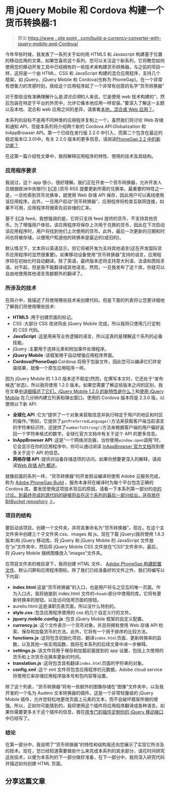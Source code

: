 # 用 jQuery Mobile 和 Cordova 构建一个货币转换器:1

> 原文:[https://www . site point . com/build-a-currency-converter-with-jquery-mobile-and-Cordova/](https://www.sitepoint.com/build-a-currency-converter-with-jquery-mobile-and-cordova/)

今年早些时候，我发表了一系列关于如何用 HTML5 和 Javascript 构建基于位置的移动应用的文章。如果您喜欢这个系列，您可以关注这个新系列，它将教您如何使用您的移动开发工具中已经拥有的一些技术来构建货币转换器。与之前的项目一样，这将是一个由 HTML、CSS 和 JavaScript 构建的混合应用程序，支持几个框架，如 jQuery、jQuery Mobile 和 Cordova(也称为 PhoneGap)。在一个非常有想象力的灵感时刻，我给这个应用程序起了一个非常有创意的名字“货币转换器”

对于那些没有准确理解什么是*混合应用*的人来说，它是使用 web 技术构建的<q cite="https://www.sitepoint.com/native-hybrid-or-web-apps/">，然后包装在特定于平台的外壳中，允许它像本地应用一样安装。</q>要深入了解这一主题以及本地、混合和 web 应用之间的差异，请查看[本地、混合或 Web 应用？](https://www.sitepoint.com/native-hybrid-or-web-apps/)。

本系列的目标不是用不同种类的应用程序复制上一个。虽然我们将讨论 Web 存储和通知 API，但是本系列将介绍两个新的 Cordova API:Globalization 和 InAppBrowser API。第一个已经在发行版 2.2.0 中引入，而第二个包含在最近的稳定版本(2.3.0)中。有关 2.2.0 版本的更多信息，请阅读[PhoneGap 2.2 中的新功能？](https://www.sitepoint.com/whats-new-in-phonegap-2-2/ "What’s New in PhoneGap 2.2?")

在这第一篇介绍性文章中，我将解释应用程序的特性、使用的技术及其结构。

### 应用程序要求

我说过，这个 app 很小，很好理解。我们正在开发一个货币转换器，允许开发人员根据欧洲中央银行( <abbr title="European Central Bank">ECB</abbr> )货币 RSS 提要更新所需的兑换率。最重要的特性之一是，一旦检索到货币兑换率，就使用 Web 存储 API 保存，因此用户可以离线使用该应用程序。此外，一旦用户启动“货币转换器”，应用程序将检查互联网连接，如果不可用，应用程序将搜索先前存储的汇率。

基于 <abbr title="European Central Bank">ECB</abbr> feed，我想强调的是，它将只支持 feed 提供的货币，不支持其他货币。为了增强用户体验，该应用程序将保存上次用于兑换的货币，因此在下次启动该应用程序时，用户将找到他们上次使用的货币。此外，最后一次更新的日期和时间也将被存储，以便用户知道他的转换率是最近的(或旧的)。

默认情况下，文本将以英语显示，但它将被开发为支持其他语言(这在开发国际货币应用程序时显然很重要)。如果移动设备使用“货币转换器”支持的语言，应用程序将在初始化时自动翻译。除了英语，最终版本还将支持意大利语、法语和西班牙语。对不起，但是我不能翻译成其他语言。然而，一旦我发布了这个库，你就可以自由地使用其他语言贡献额外的翻译了。

### 所涉及的技术

在简介中，我描述了将使用哪些技术来创建代码，但是下面的列表将让您更详细地了解我们将使用哪些技术:

*   **HTML5** :用于创建页面的标记。
*   CSS :大部分 CSS 改进将由 jQuery Mobile 完成，所以我将只使用几行定制的 CSS 代码。
*   **JavaScript** :这是用来写业务逻辑的语言，所以这真的是理解这个系列的必备技能。
*   jQuery :主要用于选择元素和附加事件处理程序。
*   **jQuery Mobile** :该框架用于自动增强应用程序界面。
*   **Cordova(PhoneGap)**:Cordova 将用于包装文件，因此您可以编译它们并安装结果，就像一个原生应用程序一样。

因为 jQuery Mobile 的 1.3.0 版本还不稳定(然而，在撰写本文时，它还处于“发布候选”状态)，所以我将使用 1.2.0 版本。如果您需要了解这些版本之间的区别，我在文章[中详细描述了它们，jQuery Mobile 1.2.0 的新特性是什么？](https://www.sitepoint.com/whats-new-in-jquery-mobile-1-2-0/ "What’s New in jQuery Mobile 1.2.0?")和[使用 jQuery Mobile](https://www.sitepoint.com/working-with-jquery-mobile-1-2-0/ "Build Lists and Popups in Minutes Using jQuery Mobile") 在几分钟内建立列表和弹出窗口。使用的 Cordova 版本将是 2.3.0 版，以使用以下新 API:

*   **全球化 API** :它为<q cite="http://docs.phonegap.com/en/2.3.0/cordova_globalization_globalization.md.html#Globalization">提供了一个对象来获取信息并执行特定于用户的地区和时区的操作。</q>例如，它提供了`getPreferredLanguage()`方法来获取客户端当前语言的字符串标识符，还提供了`numberToString()`方法来根据客户端的用户偏好返回一个字符串格式的数字。全球化官方文档中有关于这个 API 的更多信息。
*   **InAppBrowser API** :这是<q cite="http://docs.phonegap.com/en/2.3.0/cordova_inappbrowser_inappbrowser.md.html#InAppBrowser">一个网络浏览器，当你使用`window.open`调用</q>时，它会显示在你的应用程序中。你可以通过阅读 [InAppBrowser 官方文档](http://docs.phonegap.com/en/2.3.0/cordova_inappbrowser_inappbrowser.md.html#InAppBrowser)找到更多关于这个 API 的信息。
*   **网络存储 API** :提供对设备存储选项的访问。如果你想要更深入的解释，请阅读[Web 存储 API 概述](https://www.sitepoint.com/an-overview-of-the-web-storage-api/ "An Overview of the Web Storage API")。

就像前面的系列一样，“货币转换器”的开发假设编译将使用 Adobe 云服务完成，称为 [Adobe PhoneGap Build](http://build.phonegap.com "Adobe PhoneGap Build") 。服务本身将在编译时为每个平台包含正确的 Cordova 库。要发现使用这项技术背后的原因，请看一下本系列第一部分的[中的讨论。到最终完成的源代码的链接将会在这个系列的最后一部分给出，并存放在](https://www.sitepoint.com/build-a-location-based-mobile-app-with-html5-and-javascript-part-1/ "Build a Location-Based Mobile App With HTML5 and Javascript: Part 1") [BitBucket repository](https://bitbucket.org/AurelioDeRosa "Aurelio De Rosa's repository") 上。

### 项目的结构

要启动该项目，创建一个文件夹，并将其重命名为“货币转换器”。现在。在这个主文件夹中创建三个子文件夹:css、images 和 js。现在下载 jQuery(我将使用 1.8.3 版本)和 jQuery 移动库。将 jQuery 和 jQuery Mobile 的 JavaScript 文件放在“js”文件夹中，然后将 jQuery Mobile CSS 文件放在“CSS”文件夹中。最后，将 jQuery Mobile 捆绑图像放入“images”文件夹。

在项目文件夹的根目录下，我将创建 HTML 文件、 [Adobe PhoneGap 构建配置文件](https://build.phonegap.com/docs/config-xml "Adobe PhoneGap Build configuration file")、默认闪屏和应用程序图标。除了我们已经准备好的文件之外，我们将编写以下内容:

*   **index.html**:这是“货币转换器”的入口，也是用户将与之交互的唯一页面。作为入口点，我将链接到 index.html 文件的`<head>`部分中使用的库。它将有更新转换率的按钮，以及访问信用页面的按钮。
*   aurelio.html:这是演职员表页面，所以没什么特别的。
*   **style.css** :包含应用程序使用的 css 的几个自定义行的文件。
*   **jquery.mobile.config.js** :包含 jQuery Mobile 框架的自定义配置。
*   **currency.js** :这个文件表示一个货币对象，并且将拥有使用 Web 存储 API 检索、保存和加载货币的方法。此外，它将有一个用于排序的比较方法。
*   **functions.js** :这将包含初始化项目、翻译`index.html`页面、更新转换率的函数，以及其他一些实用函数，我将在本系列的后续文章中进一步解释。
*   **settings.js** :该文件将用于保存和加载前面提到的 app 设置，包括上次使用的货币和上次货币兑换率更新的时间。
*   **translation.js** :这将包含具有翻译`index.html`页面的字符串的对象。
*   **config.xml** :这个 xml 文件将包含应用程序的元数据，Adobe cloud service 将使用它来存储应用程序版本号和包内容等设置。

除了这个列表，“货币转换器”将有一些额外的图像存储在“图像”文件夹中，以及我开发的一个名为 Audero 文本转换器的插件。这是一个非常轻量级的 jQuery Mobile 插件，允许您轻松地更改页面上元素的文本，而不会破坏框架所做的增强。所以，正如你可能猜到的，我将使用这个插件将应用程序翻译成各种语言。如果你需要更多关于这个插件的信息，我在[用专门的插件定制你的 jQuery 移动接口](https://www.sitepoint.com/how-to-change-texts-in-your-jquery-mobile-apps-without-breaking-widgets/ "Customize Your jQuery Mobile Interface with Specialized Plugins")中已经写了。

### 结论

在第一部分中，我说明了“货币转换器”的特性和结构我还向您展示了实现它所涉及的技术。现在，您已经知道需要做些什么来完成本系列的其余部分，请花时间研究这些技术，以便为本系列的下一部分做好准备，在下一部分中，我将深入研究代码并描述如何创建 HTML 页面。

## 分享这篇文章